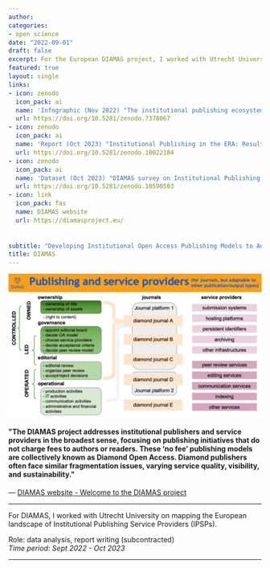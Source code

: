 ```yaml
---
author: 
categories:
- open science
date: "2022-09-01"
draft: false
excerpt: For the European DIAMAS project, I worked with Utrecht University on mapping the European landscape of Institutional Publishing Service Providers.
featured: true
layout: single
links:
- icon: zenodo
  icon_pack: ai
  name: 'Infographic (Nov 2022) "The institutional publishing ecosystem, publishing and service providers: scope and concepts for DIAMAS"'
  url: https://doi.org/10.5281/zenodo.7378067
- icon: zenodo
  icon_pack: ai
  name: 'Report (Oct 2023) "Institutional Publishing in the ERA: Results from the DIAMAS survey"'
  url: https://doi.org/10.5281/zenodo.10022184
- icon: zenodo
  icon_pack: ai
  name: 'Dataset (Oct 2023) "DIAMAS survey on Institutional Publishing - aggregated data"'
  url: https://doi.org/10.5281/zenodo.10590503
- icon: link
  icon_pack: fas
  name: DIAMAS website
  url: https://diamasproject.eu/
  

subtitle: "Developing Institutional Open Access Publishing Models to Advance Scholarly Communication"
title: DIAMAS
---
```


![Publishing ecosystem](diamas_scoping_ecosystem.png "Publishing ecosystem")

#### "The DIAMAS project addresses institutional publishers and service providers in the broadest sense, focusing on publishing initiatives that do not charge fees to authors or readers. These ‘no fee’ publishing models are collectively known as Diamond Open Access. Diamond publishers often face similar fragmentation issues, varying service quality, visibility, and sustainability."


— [DIAMAS website - Welcome to the DIAMAS project](https://diamasproject.eu/)

---

For DIAMAS, I worked with Utrecht University on mapping the European landscape of Institutional Publishing Service Providers (IPSPs).

Role: data analysis, report writing (subcontracted)  
*Time period: Sept 2022 - Oct 2023*

---
